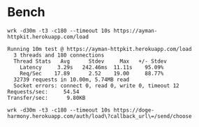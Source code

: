 # Bench
`wrk -d30m -t3 -c180 --timeout 10s https://ayman-httpkit.herokuapp.com/load`
```
Running 10m test @ https://ayman-httpkit.herokuapp.com/load
  3 threads and 180 connections
  Thread Stats   Avg      Stdev     Max   +/- Stdev
    Latency     3.29s   242.46ms  11.11s    95.09%
    Req/Sec    17.89      2.52    19.00     88.77%
  32739 requests in 10.00m, 5.74MB read
  Socket errors: connect 0, read 0, write 0, timeout 12
Requests/sec:     54.54
Transfer/sec:      9.80KB
```

`wrk -d30m -t3 -c180 --timeout 10s https://doge-harmony.herokuapp.com/auth/load\?callback_url\=/send/choose`
```

```
